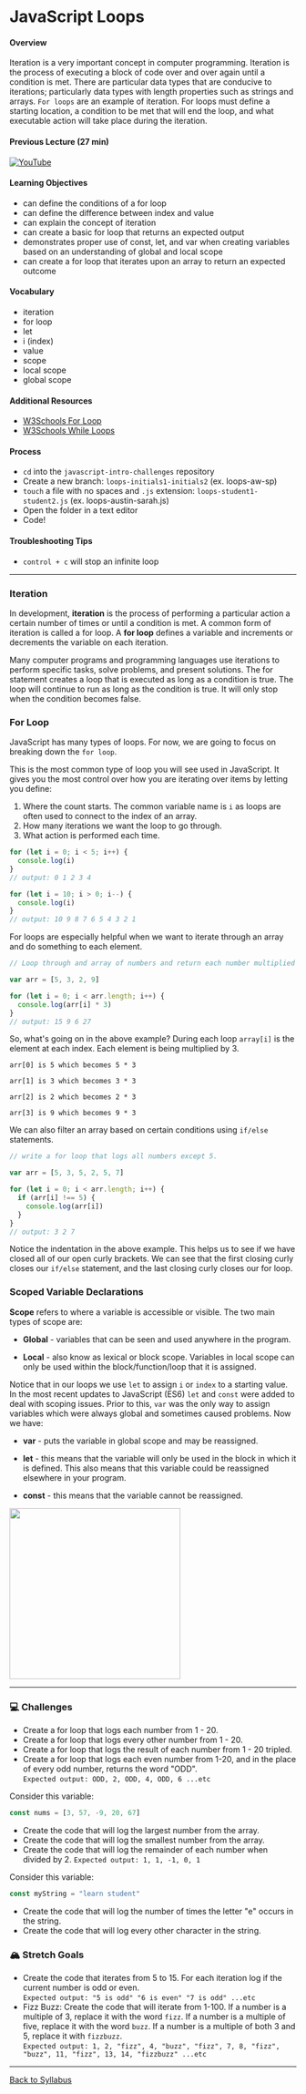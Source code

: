 # JavaScript Loops

#### Overview

Iteration is a very important concept in computer programming. Iteration is the process of executing a block of code over and over again until a condition is met. There are particular data types that are conducive to iterations; particularly data types with length properties such as strings and arrays. `For loops` are an example of iteration. For loops must define a starting location, a condition to be met that will end the loop, and what executable action will take place during the iteration.

#### Previous Lecture (27 min)

[![YouTube](http://img.youtube.com/vi/VIZpFSwnO_s/0.jpg)](https://www.youtube.com/watch?v=VIZpFSwnO_s)

#### Learning Objectives

- can define the conditions of a for loop
- can define the difference between index and value
- can explain the concept of iteration
- can create a basic for loop that returns an expected output
- demonstrates proper use of const, let, and var when creating variables based on an understanding of global and local scope
- can create a for loop that iterates upon an array to return an expected outcome

#### Vocabulary

- iteration
- for loop
- let
- i (index)
- value
- scope
- local scope
- global scope

#### Additional Resources

- [ W3Schools For Loop ](https://www.w3schools.com/js/js_loop_for.asp)
- [ W3Schools While Loops ](https://www.w3schools.com/js/js_loop_while.asp)

#### Process

- `cd` into the `javascript-intro-challenges` repository
- Create a new branch: `loops-initials1-initials2` (ex. loops-aw-sp)
- `touch` a file with no spaces and `.js` extension: `loops-student1-student2.js` (ex. loops-austin-sarah.js)
- Open the folder in a text editor
- Code!

#### Troubleshooting Tips

- `control + c` will stop an infinite loop

---

### Iteration

In development, **iteration** is the process of performing a particular action a certain number of times or until a condition is met. A common form of iteration is called a for loop. A **for loop** defines a variable and increments or decrements the variable on each iteration.

Many computer programs and programming languages use iterations to perform specific tasks, solve problems, and present solutions. The for statement creates a loop that is executed as long as a condition is true. The loop will continue to run as long as the condition is true. It will only stop when the condition becomes false.

### For Loop

JavaScript has many types of loops. For now, we are going to focus on breaking down the `for loop`.

This is the most common type of loop you will see used in JavaScript. It gives you the most control over how you are iterating over items by letting you define:

1. Where the count starts. The common variable name is `i` as loops are often used to connect to the index of an array.
2. How many iterations we want the loop to go through.
3. What action is performed each time.

```javascript
for (let i = 0; i < 5; i++) {
  console.log(i)
}
// output: 0 1 2 3 4
```

```javascript
for (let i = 10; i > 0; i--) {
  console.log(i)
}
// output: 10 9 8 7 6 5 4 3 2 1
```

For loops are especially helpful when we want to iterate through an array and do something to each element.

```javascript
// Loop through and array of numbers and return each number multiplied by 3.

var arr = [5, 3, 2, 9]

for (let i = 0; i < arr.length; i++) {
  console.log(arr[i] * 3)
}
// output: 15 9 6 27
```

So, what's going on in the above example? During each loop `array[i]` is the element at each index. Each element is being multiplied by 3.

```
arr[0] is 5 which becomes 5 * 3

arr[1] is 3 which becomes 3 * 3

arr[2] is 2 which becomes 2 * 3

arr[3] is 9 which becomes 9 * 3
```

We can also filter an array based on certain conditions using `if/else` statements.

```javascript
// write a for loop that logs all numbers except 5.

var arr = [5, 3, 5, 2, 5, 7]

for (let i = 0; i < arr.length; i++) {
  if (arr[i] !== 5) {
    console.log(arr[i])
  }
}
// output: 3 2 7
```

Notice the indentation in the above example. This helps us to see if we have closed all of our open curly brackets. We can see that the first closing curly closes our `if/else` statement, and the last closing curly closes our for loop.

### Scoped Variable Declarations

**Scope** refers to where a variable is accessible or visible. The two main types of scope are:

- **Global** - variables that can be seen and used anywhere in the program.

- **Local** - also know as lexical or block scope. Variables in local scope can only be used within the block/function/loop that it is assigned.

Notice that in our loops we use `let` to assign `i` or `index` to a starting value. In the most recent updates to JavaScript (ES6) `let` and `const` were added to deal with scoping issues. Prior to this, `var` was the only way to assign variables which were always global and sometimes caused problems. Now we have:

- **var** - puts the variable in global scope and may be reassigned.

- **let** - this means that the variable will only be used in the block in which it is defined. This also means that this variable could be reassigned elsewhere in your program.

- **const** - this means that the variable cannot be reassigned.

<img src="./assets/scope.jpg" width="300px">

---

### 💻 Challenges

- Create a for loop that logs each number from 1 - 20.
- Create a for loop that logs every other number from 1 - 20.
- Create a for loop that logs the result of each number from 1 - 20 tripled.
- Create a for loop that logs each even number from 1-20, and in the place of every odd number, returns the word "ODD".  
  `Expected output: ODD, 2, ODD, 4, ODD, 6 ...etc`

Consider this variable:

```javascript
const nums = [3, 57, -9, 20, 67]
```

- Create the code that will log the largest number from the array.
- Create the code that will log the smallest number from the array.
- Create the code that will log the remainder of each number when divided by 2.
  `Expected output: 1, 1, -1, 0, 1`

Consider this variable:

```javascript
const myString = "learn student"
```

- Create the code that will log the number of times the letter "e" occurs in the string.
- Create the code that will log every other character in the string.

### 🏔 Stretch Goals

- Create the code that iterates from 5 to 15. For each iteration log if the current number is odd or even.  
  `Expected output: "5 is odd" "6 is even" "7 is odd" ...etc`
- Fizz Buzz: Create the code that will iterate from 1-100. If a number is a multiple of 3, replace it with the word `fizz`. If a number is a multiple of five, replace it with the word `buzz`. If a number is a multiple of both 3 and 5, replace it with `fizzbuzz`.  
  `Expected output: 1, 2, "fizz", 4, "buzz", "fizz", 7, 8, "fizz", "buzz", 11, "fizz", 13, 14, "fizzbuzz" ...etc`

---

[Back to Syllabus](../README.md#unit-one-javascript-introduction)
